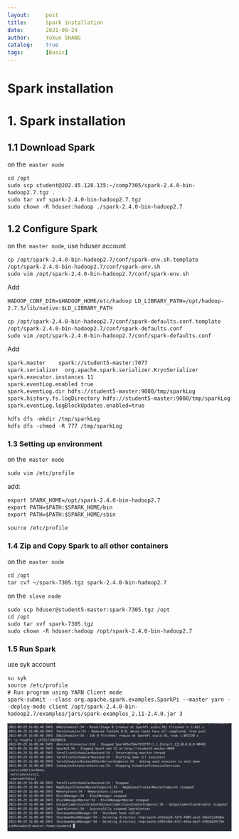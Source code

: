 ```yaml
---
layout:     post
title:      Spark installation
date:       2021-09-24
author:     Yukun SHANG
catalog: 	true
tags:       [Basic]
---
```

# Spark installation

# 1. Spark installation

## 1.1 Download Spark

on the` master node`

```shell
cd /opt
sudo scp student@202.45.128.135:~/comp7305/spark-2.4.0-bin-hadoop2.7.tgz .
sudo tar xvf spark-2.4.0-bin-hadoop2.7.tgz
sudo chown -R hduser:hadoop ./spark-2.4.0-bin-hadoop2.7
```

## 1.2 Configure Spark

on the` master node`, use hduser account

```shell
cp /opt/spark-2.4.0-bin-hadoop2.7/conf/spark-env.sh.template /opt/spark-2.4.0-bin-hadoop2.7/conf/spark-env.sh 
sudo vim /opt/spark-2.4.0-bin-hadoop2.7/conf/spark-env.sh
```

Add

```shell
HADOOP_CONF_DIR=$HADOOP_HOME/etc/hadoop LD_LIBRARY_PATH=/opt/hadoop-2.7.5/lib/native:$LD_LIBRARY_PATH
```



```shell
cp /opt/spark-2.4.0-bin-hadoop2.7/conf/spark-defaults.conf.template /opt/spark-2.4.0-bin-hadoop2.7/conf/spark-defaults.conf
sudo vim /opt/spark-2.4.0-bin-hadoop2.7/conf/spark-defaults.conf
```

Add

```
spark.master	spark://student5-master:7077 
spark.serializer  org.apache.spark.serializer.KryoSerializer
spark.executor.instances 11 
spark.eventLog.enabled true
spark.eventLog.dir hdfs://student5-master:9000/tmp/sparkLog 
spark.history.fs.logDirectory hdfs://student5-master:9000/tmp/sparkLog spark.eventLog.logBlockUpdates.enabled=true
```



```shell
hdfs dfs -mkdir /tmp/sparkLog 
hdfs dfs -chmod -R 777 /tmp/sparkLog
```

### 1.3 Setting up environment

on the` master node`

```shell
sudo vim /etc/profile
```

add:

```
export SPARK_HOME=/opt/spark-2.4.0-bin-hadoop2.7 
export PATH=$PATH:$SPARK_HOME/bin 
export PATH=$PATH:$SPARK_HOME/sbin
```



```shell
source /etc/profile
```

### 1.4 Zip and Copy Spark to all other containers

on the` master node`

```shell
cd /opt
tar cvf ~/spark-7305.tgz spark-2.4.0-bin-hadoop2.7
```



on the` slave node`

```shell
sudo scp hduser@student5-master:spark-7305.tgz /opt
cd /opt 
sudo tar xvf spark-7305.tgz
sudo chown -R hduser:hadoop /opt/spark-2.4.0-bin-hadoop2.7
```

### 1.5 Run Spark

use syk account

```shell
su syk
source /etc/profile
# Run program using YARN Client mode
spark-submit --class org.apache.spark.examples.SparkPi --master yarn --deploy-mode client /opt/spark-2.4.0-bin-hadoop2.7/examples/jars/spark-examples_2.11-2.4.0.jar 3
```

![](https://raw.githubusercontent.com/Yukun4119/BlogImg/main/img/Screenshot%202021-09-30%20at%2012.05.55%20AM.png)

